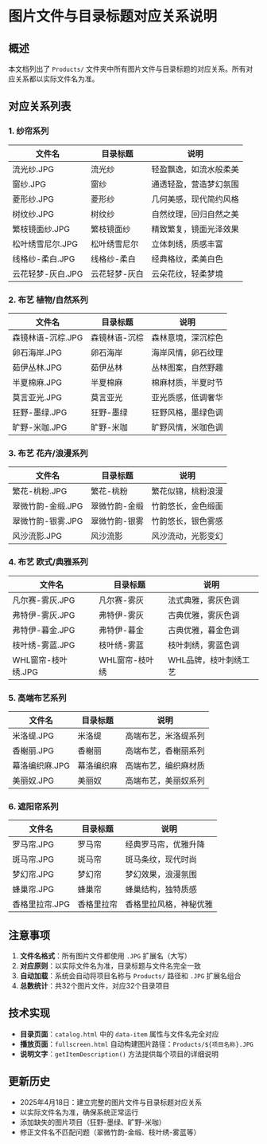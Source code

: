 # 图片文件与目录标题对应关系说明

## 概述
本文档列出了 `Products/` 文件夹中所有图片文件与目录标题的对应关系。所有对应关系都以实际文件名为准。

## 对应关系列表

### 1. 纱帘系列
| 文件名 | 目录标题 | 说明 |
|--------|----------|------|
| 流光纱.JPG | 流光纱 | 轻盈飘逸，如流水般柔美 |
| 窗纱.JPG | 窗纱 | 通透轻盈，营造梦幻氛围 |
| 菱形纱.JPG | 菱形纱 | 几何美感，现代简约风格 |
| 树纹纱.JPG | 树纹纱 | 自然纹理，回归自然之美 |
| 繁枝镜面纱.JPG | 繁枝镜面纱 | 精致繁复，镜面光泽效果 |
| 松叶绣雪尼尔.JPG | 松叶绣雪尼尔 | 立体刺绣，质感丰富 |
| 线格纱-柔白.JPG | 线格纱-柔白 | 经典格纹，柔美白色 |
| 云花轻梦-灰白.JPG | 云花轻梦-灰白 | 云朵花纹，轻柔梦境 |

### 2. 布艺 植物/自然系列
| 文件名 | 目录标题 | 说明 |
|--------|----------|------|
| 森镜林语-沉棕.JPG | 森镜林语-沉棕 | 森林意境，深沉棕色 |
| 卵石海岸.JPG | 卵石海岸 | 海岸风情，卵石纹理 |
| 茹伊丛林.JPG | 茹伊丛林 | 丛林图案，自然野趣 |
| 半夏棉麻.JPG | 半夏棉麻 | 棉麻材质，半夏时节 |
| 莫言亚光.JPG | 莫言亚光 | 亚光质感，低调奢华 |
| 狂野-墨绿.JPG | 狂野-墨绿 | 狂野风格，墨绿色调 |
| 旷野-米咖.JPG | 旷野-米咖 | 旷野风情，米咖色调 |

### 3. 布艺 花卉/浪漫系列
| 文件名 | 目录标题 | 说明 |
|--------|----------|------|
| 繁花-桃粉.JPG | 繁花-桃粉 | 繁花似锦，桃粉浪漫 |
| 翠微竹韵-金缎.JPG | 翠微竹韵-金缎 | 竹韵悠长，金色缎面 |
| 翠微竹韵-银雾.JPG | 翠微竹韵-银雾 | 竹韵悠长，银色雾感 |
| 风沙流影.JPG | 风沙流影 | 风沙流动，光影变幻 |

### 4. 布艺 欧式/典雅系列
| 文件名 | 目录标题 | 说明 |
|--------|----------|------|
| 凡尔赛-雾灰.JPG | 凡尔赛-雾灰 | 法式典雅，雾灰色调 |
| 弗特伊-雾灰.JPG | 弗特伊-雾灰 | 古典优雅，雾灰色调 |
| 弗特伊-暮金.JPG | 弗特伊-暮金 | 古典优雅，暮金色调 |
| 枝叶绣-雾蓝.JPG | 枝叶绣-雾蓝 | 枝叶刺绣，雾蓝色调 |
| WHL窗帘-枝叶绣.JPG | WHL窗帘-枝叶绣 | WHL品牌，枝叶刺绣工艺 |

### 5. 高端布艺系列
| 文件名 | 目录标题 | 说明 |
|--------|----------|------|
| 米洛缇.JPG | 米洛缇 | 高端布艺，米洛缇系列 |
| 香榭丽.JPG | 香榭丽 | 高端布艺，香榭丽系列 |
| 幕洛编织麻.JPG | 幕洛编织麻 | 高端布艺，编织麻材质 |
| 美丽奴.JPG | 美丽奴 | 高端布艺，美丽奴系列 |

### 6. 遮阳帘系列
| 文件名 | 目录标题 | 说明 |
|--------|----------|------|
| 罗马帘.JPG | 罗马帘 | 经典罗马帘，优雅升降 |
| 斑马帘.JPG | 斑马帘 | 斑马条纹，现代时尚 |
| 梦幻帘.JPG | 梦幻帘 | 梦幻效果，浪漫氛围 |
| 蜂巢帘.JPG | 蜂巢帘 | 蜂巢结构，独特质感 |
| 香格里拉帘.JPG | 香格里拉帘 | 香格里拉风格，神秘优雅 |

## 注意事项

1. **文件名格式**：所有图片文件都使用 `.JPG` 扩展名（大写）
2. **对应原则**：以实际文件名为准，目录标题与文件名完全一致
3. **自动加载**：系统会自动将项目名称与 `Products/` 路径和 `.JPG` 扩展名组合
4. **总数统计**：共32个图片文件，对应32个目录项目

## 技术实现

- **目录页面**：`catalog.html` 中的 `data-item` 属性与文件名完全对应
- **播放页面**：`fullscreen.html` 自动构建图片路径：`Products/${项目名称}.JPG`
- **说明文字**：`getItemDescription()` 方法提供每个项目的详细说明

## 更新历史

- 2025年4月18日：建立完整的图片文件与目录标题对应关系
- 以实际文件名为准，确保系统正常运行
- 添加缺失的图片项目（狂野-墨绿、旷野-米咖）
- 修正文件名不匹配问题（翠微竹韵-金缎、枝叶绣-雾蓝等）
